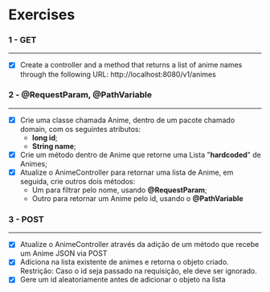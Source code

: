 # Exercises

###  1 - GET

<hr />

* [x] Create a controller and a method that returns a list of anime names through the following URL: http://localhost:8080/v1/animes

### 2 - @RequestParam, @PathVariable

<hr />

* [x] Crie uma classe chamada Anime, dentro de um pacote chamado domain, com os seguintes atributos:
  * **long id**;
  * **String name**;
* [x] Crie um método dentro de Anime que retorne uma Lista "**hardcoded**" de Animes;
* [x] Atualize o AnimeController para retornar uma lista de Anime, em seguida, crie outros dois métodos:
  * Um para filtrar pelo nome, usando **@RequestParam**;
  * Outro para retornar um Anime pelo id, usando o **@PathVariable**

### 3 - POST

<hr />

* [x] Atualize o AnimeController através da adição de um método que recebe um Anime JSON via POST
* [x] Adiciona na lista existente de animes e retorna o objeto criado. Restrição: Caso o id seja passado na requisição, ele deve ser ignorado.
* [x] Gere um id aleatoriamente antes de adicionar o objeto na lista